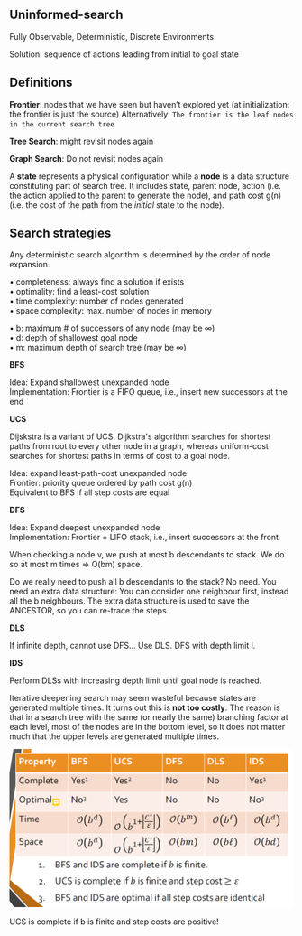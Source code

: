 <h2>Uninformed-search</h2>

Fully Observable, Deterministic, Discrete Environments

Solution: sequence of actions
leading from initial to goal state

<h2>Definitions</h2>

<b>Frontier</b>: nodes that we have seen but haven’t
explored yet (at initialization: the frontier is just
the source) Alternatively: ```The frontier is the leaf nodes in the current search tree```

<b>Tree Search</b>: might revisit nodes again

<b>Graph Search</b>: Do not revisit nodes again

A <b>state</b> represents a physical configuration while a <b>node</b> is a data structure constituting part of
search tree. It includes state, parent node, action (i.e. the action applied to the parent to generate the node),
and path cost g(n) (i.e. the cost of the path from the <i>initial</i> state to the node).

<h2>Search strategies</h2>

Any deterministic search algorithm is determined by the
order of node expansion.

• completeness: always find a solution if exists<br>
• optimality: find a least-cost solution<br>
• time complexity: number of nodes generated<br>
• space complexity: max. number of nodes in memory

• b: maximum # of successors of any node (may be ∞)<br>
• d: depth of shallowest goal node<br>
• m: maximum depth of search tree (may be ∞)

<b>BFS</b>

Idea: Expand shallowest unexpanded node <br>
Implementation: Frontier is a FIFO queue,
i.e., insert new successors at the end

<b>UCS</b>

Dijskstra is a variant of UCS. 
Dijkstra's algorithm searches for shortest paths from root to every other node in a graph, whereas uniform-cost searches for shortest paths in terms of cost to a goal node.

Idea: expand least-path-cost unexpanded node <br>
Frontier: priority queue ordered by path cost g(n) <br>
Equivalent to BFS if all step costs are equal

<b>DFS</b>

Idea: Expand deepest unexpanded node<br>
Implementation: Frontier = LIFO stack, i.e.,
insert successors at the front

When checking a node v, we push at most
b descendants to stack. We do so at most m times ⇒ O(bm) space.

Do we really need to push all b
descendants to the stack? No need. You need an extra data structure:
You can consider one neighbour first, instead all the b neighbours. The extra data structure is used to save the ANCESTOR, so you can re-trace the steps.

<b>DLS</b>

If infinite depth, cannot use DFS... Use DLS. DFS with depth limit l.

<b>IDS</b>

Perform DLSs with increasing depth limit until goal node is reached.

Iterative deepening search may seem wasteful because states are generated multiple
times. It turns out this is <b>not too costly</b>. The reason is that in a search tree with the same (or
nearly the same) branching factor at each level, most of the nodes are in the bottom level,
so it does not matter much that the upper levels are generated multiple times.

![](/summary-uninformed-search.PNG)

UCS is complete if b is finite and step costs are positive!

